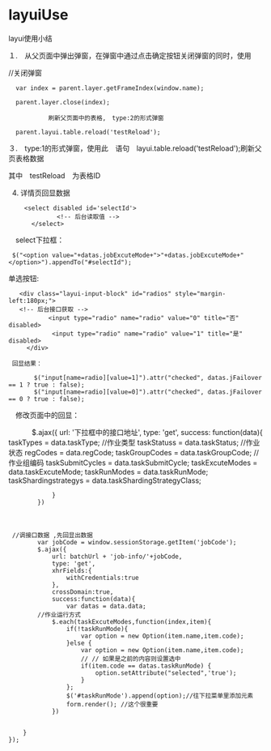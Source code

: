 # layuiUse
layui使用小结

１.　从父页面中弹出弹窗，在弹窗中通过点击确定按钮关闭弹窗的同时，使用

 //关闭弹窗
 
      var index = parent.layer.getFrameIndex(window.name);
      
      parent.layer.close(index);
      
               刷新父页面中的表格,　type:2的形式弹窗
	       
      parent.layui.table.reload('testReload');
      

 ３.　type:1的形式弹窗，使用此　语句　layui.table.reload('testReload');刷新父页表格数据
 
 其中　testReload　为表格ID
 
 4. 详情页回显数据
 
         <select disabled id='selectId'>
                  <!-- 后台读取值 -->
           </select>
 
 　select下拉框： 
  
     $("<option value="+datas.jobExcuteMode+">"+datas.jobExcuteMode+"</option>").appendTo("#selectId");
  
  单选按钮: 
  
       <div class="layui-input-block" id="radios" style="margin-left:180px;">
       <!-- 后台接口获取 -->
               <input type="radio" name="radio" value="0" title="否" disabled>
                <input type="radio" name="radio" value="1" title="是" disabled>
         </div>
	 
	 回显结果：
	 
           $("input[name=radio][value=1]").attr("checked", datas.jFailover == 1 ? true : false);
           $("input[name=radio][value=0]").attr("checked", datas.jFailover == 0 ? true : false);
	   
	   
　修改页面中的回显：
 
 　　　 $.ajax({
                url: '下拉框中的接口地址',
                type: 'get',
                success: function(data){
                     taskTypes = data.taskType; //作业类型
                    taskStatuss = data.taskStatus;  //作业状态
                    regCodes = data.regCode;
                    taskGroupCodes = data.taskGroupCode; //作业组编码
                    taskSubmitCycles = data.taskSubmitCycle;
                    taskExcuteModes = data.taskExcuteMode;
                    taskRunModes = data.taskRunMode;
                    taskShardingstrategys = data.taskShardingStrategyClass;
               
                }
            })
 　　　
	
	 //调接口数据 ,先回显出数据
            var jobCode = window.sessionStorage.getItem('jobCode');
            $.ajax({
                url: batchUrl + 'job-info/'+jobCode,
                type: 'get',
                xhrFields:{
                    withCredentials:true
                },
                crossDomain:true,
                success:function(data){
                    var datas = data.data;
		    //作业运行方式
                $.each(taskExcuteModes,function(index,item){
                    if(!taskRunMode){
                        var option = new Option(item.name,item.code);
                    }else {
                        var option = new Option(item.name,item.code);
                        // // 如果是之前的内容则设置选中
                        if(item.code == datas.taskRunMode) {
                            option.setAttribute("selected",'true');
                        }
                    };
                    $('#taskRunMode').append(option);//往下拉菜单里添加元素
                    form.render(); //这个很重要
                })
		
		
		}
	});
